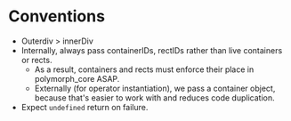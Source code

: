 # Conventions
- Outerdiv > innerDiv
- Internally, always pass containerIDs, rectIDs rather than live containers or rects.
    - As a result, containers and rects must enforce their place in polymorph_core ASAP.
    - Externally (for operator instantiation), we pass a container object, because that's easier to work with and reduces code duplication.
- Expect `undefined` return on failure.